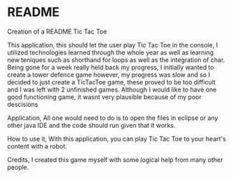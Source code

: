 # README
Creation of a README
Tic Tac Toe

This application, 
this should let the user play Tic Tac Toe in the console, I utilized technologies learned through the whole year as well as learning new teniques such as shorthand for loops as well as the integration of char. Being gone for a week really held back my progress, I initially wanted to create a tower defence game however, my progress was slow and so I decided to just create a TicTacToe game, these proved to be too difficult and I was left with 2 unfinished games. Although I would like to have one good functioning game, it wasnt very plausible because of my poor descisions

Application,
All one would need to do is to open the files in eclipse or any other java IDE and the code should run given that it works.

How to use it,
With this application, you can play Tic Tac Toe to your heart's content with a robot.

Credits,
I created this game myself with some logical help from many other people.
